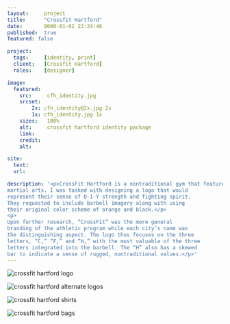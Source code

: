 ```yaml
---
layout:     project
title:      "Crossfit Hartford"
date:       8000-01-01 22:24:46
published:  true
featured: false

project:
  tags:     [identity, print]
  client:   [Crossfit Hartford]
  roles:    [designer]

image:
  featured:
    src:     cfh_identity.jpg
    srcset:  
        2x: cfh_identity@2x.jpg 2x
        1x: cfh_identity.jpg 1x
    sizes:   100%
    alt:     crossfit hartford identity package
    link:
    credit:
    alt:

site:
  text:
  url:  

description: '<p>CrossFit Hartford is a nontraditional gym that features mixed
martial arts. I was tasked with designing a logo that would
represent their sense of D-I-Y strength and fighting spirit.
They requested to include barbell imagery along with using
their original color scheme of orange and black.</p>
<p>
Upon further research, “CrossFit” was the more general
branding of the athletic program while each city’s name was
the distinguishing aspect. The logo thus focuses on the three
letters, “C,” “F,” and “H,” with the most valuable of the three
letters integrated into the barbell. The “H” also has a skewed
bar to indicate a sense of rugged, nontraditional values.</p>'
---
```


<img src="{{ site.baseurl }}/img/work/crossfit-hartford/crossfit_hartford_logo.jpg"
     srcset="{{ site.baseurl }}/img/work/crossfit-hartford/crossfit_hartford_logo@2x.jpg 2x, {{ site.baseurl }}/img/work/crossfit-hartford/crossfit_hartford_logo.jpg 1x"
     sizes="100%"  
     alt="crossfit hartford logo">

<img src="{{ site.baseurl }}/img/work/crossfit-hartford/alt_crossfit_hartford_logos.jpg"
     srcset="{{ site.baseurl }}/img/work/crossfit-hartford/alt_crossfit_hartford_logos@2x.jpg 2x, {{ site.baseurl }}/img/work/crossfit-hartford/alt_crossfit_hartford_logos.jpg 1x"
     sizes="100%"  
     alt="crossfit hartford alternate logos">

<img src="{{ site.baseurl }}/img/work/crossfit-hartford/cfh_shirts.jpg"
     srcset="{{ site.baseurl }}/img/work/crossfit-hartford/cfh_shirts@2x.jpg 2x, {{ site.baseurl }}/img/work/crossfit-hartford/cfh_shirts.jpg 1x"
     sizes="100%"  
     alt="crossfit hartford shirts">

<img src="{{ site.baseurl }}/img/work/crossfit-hartford/cfh_bags.jpg"
     srcset="{{ site.baseurl }}/img/work/crossfit-hartford/cfh_bags@2x.jpg 2x, {{ site.baseurl }}/img/work/crossfit-hartford/cfh_bags.jpg 1x"
     sizes="100%"  
     alt="crossfit hartford bags">          